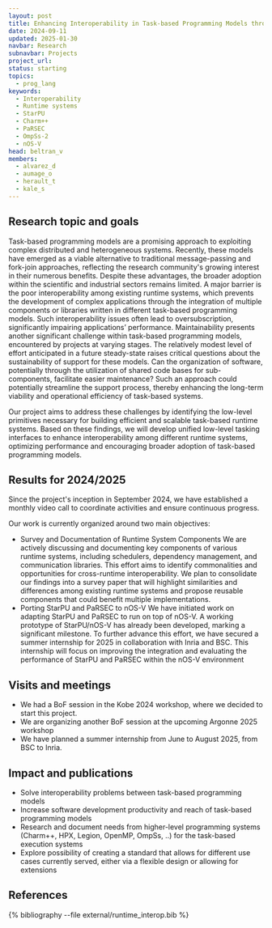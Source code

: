 ```yaml
---
layout: post
title: Enhancing Interoperability in Task-based Programming Models through Common Low-Level Interfaces
date: 2024-09-11
updated: 2025-01-30
navbar: Research
subnavbar: Projects
project_url:
status: starting
topics:
  - prog_lang
keywords:
  - Interoperability
  - Runtime systems
  - StarPU
  - Charm++
  - PaRSEC
  - OmpSs-2
  - nOS-V
head: beltran_v
members:
  - alvarez_d
  - aumage_o
  - herault_t
  - kale_s 
---
```


## Research topic and goals

Task-based programming models are a promising approach to exploiting complex
distributed and heterogeneous systems. Recently, these models have emerged as a
viable alternative to traditional message-passing and fork-join approaches,
reflecting the research community's growing interest in their numerous
benefits. Despite these advantages, the broader adoption within the scientific
and industrial sectors remains limited. A major barrier is the poor
interoperability among existing runtime systems, which prevents the development
of complex applications through the integration of multiple components or
libraries written in different task-based programming models. Such
interoperability issues often lead to oversubscription, significantly impairing
applications’ performance. Maintainability presents another significant challenge within task-based programming models, encountered by projects at varying stages. The relatively modest level of effort anticipated in a future steady-state raises critical questions about the sustainability of support for these models. Can the organization of software, potentially through the utilization of shared code bases for sub-components, facilitate easier maintenance? Such an approach could potentially streamline the support process, thereby enhancing the long-term viability and operational efficiency of task-based systems.

Our project aims to address these challenges by identifying the low-level
primitives necessary for building efficient and scalable task-based runtime
systems. Based on these findings, we will develop unified low-level tasking
interfaces to enhance interoperability among different runtime systems,
optimizing performance and encouraging broader adoption of task-based
programming models.

## Results for 2024/2025

Since the project's inception in September 2024, we have established a monthly video call to coordinate activities and ensure continuous progress.

Our work is currently organized around two main objectives:
* Survey and Documentation of Runtime System Components
We are actively discussing and documenting key components of various runtime systems, including schedulers, dependency management, and communication libraries. This effort aims to identify commonalities and opportunities for cross-runtime interoperability. We plan to consolidate our findings into a survey paper that will highlight similarities and differences among existing runtime systems and propose reusable components that could benefit multiple implementations.
* Porting StarPU and PaRSEC to nOS-V
We have initiated work on adapting StarPU and PaRSEC to run on top of nOS-V. A working prototype of StarPU/nOS-V has already been developed, marking a significant milestone. To further advance this effort, we have secured a summer internship for 2025 in collaboration with Inria and BSC. This internship will focus on improving the integration and evaluating the performance of StarPU and PaRSEC within the nOS-V environment

## Visits and meetings

* We had a BoF session in the Kobe 2024 workshop, where we decided to start this project.
* We are organizing another BoF session at the upcoming Argonne 2025 workshop
* We have planned a summer internship from June to August 2025, from BSC to Inria.

## Impact and publications

* Solve interoperability problems between task-based programming models
* Increase software development productivity and reach of task-based
  programming models
* Research and document needs from higher-level programming systems (Charm++,
  HPX, Legion, OpenMP, OmpSs, ..) for the task-based execution systems
* Explore possibility of creating a standard that allows for different use
  cases currently served,  either via a flexible design or allowing for
extensions

## References

{% bibliography --file external/runtime_interop.bib %}
